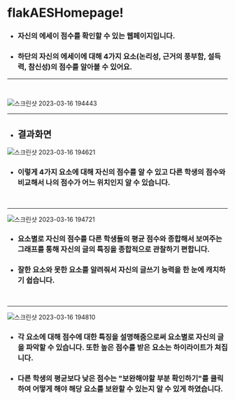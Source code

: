 

# flakAESHomepage!
- ### 자신의 에세이 점수를 확인할 수 있는 웹페이지입니다.
- ### 하단의 자신의 에세이에 대해 4가지 요소(논리성, 근거의 풍부함, 설득력, 참신성)의 점수를 알아볼 수 있어요.

----


<br>

![스크린샷 2023-03-16 194443](https://user-images.githubusercontent.com/83442902/225620927-3cccdcea-3a61-4e74-b082-d9dea17e5aca.png) 

----

- ## 결과화면

![스크린샷 2023-03-16 194621](https://user-images.githubusercontent.com/83442902/225623022-e808b486-7ccc-4ddb-843f-940e81ea12c7.png)

- ### 이렇게 4가지 요소에 대해 자신의 점수를 알 수 있고 다른 학생의 점수와 비교해서 나의 점수가 어느 위치인지 알 수 있습니다.
<br>

---

![스크린샷 2023-03-16 194721](https://user-images.githubusercontent.com/83442902/225623990-02096dfd-9234-4bf0-b8e8-ce44de6083f8.png)

- ### 요소별로 자신의 점수를 다른 학생들의 평균 점수와 종합해서 보여주는 그래프를 통해 자신의 글의 특징을 종합적으로 관찰하기 편합니다.
- ### 잘한 요소와 못한 요소를 알려줘서 자신의 글쓰기 능력을 한 눈에 캐치하기 쉽습니다.


<br>

----

![스크린샷 2023-03-16 194810](https://user-images.githubusercontent.com/83442902/225625691-13841a55-01cf-4cd1-a6fd-eb43d45ff4d9.png)

- ### 각 요소에 대해 점수에 대한 특징을 설명해줌으로써 요소별로 자신의 글을 파악할 수 있습니다. 또한 높은 점수를 받은 요소는 하이라이트가 쳐집니다.
- ### 다른 학생의 평균보다 낮은 점수는 "보완해야할 부분 확인하기"를 클릭하여 어떻게 해야 해당 요소를 보완할 수 있는지 알 수 있게 하였습니다. 
